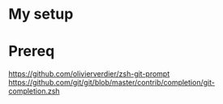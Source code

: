 # My setup

# Prereq

https://github.com/olivierverdier/zsh-git-prompt
https://github.com/git/git/blob/master/contrib/completion/git-completion.zsh
